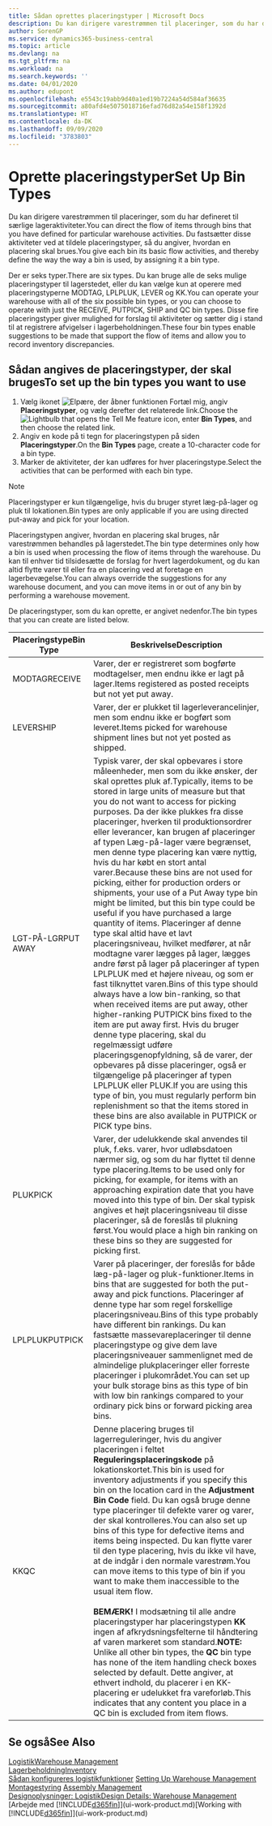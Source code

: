 ```yaml
---
title: Sådan oprettes placeringstyper | Microsoft Docs
description: Du kan dirigere varestrømmen til placeringer, som du har defineret til særlige lageraktiviteter. Du fastsætter disse aktiviteter ved at tildele placeringstyper, så du angiver, hvordan en placering skal brues.
author: SorenGP
ms.service: dynamics365-business-central
ms.topic: article
ms.devlang: na
ms.tgt_pltfrm: na
ms.workload: na
ms.search.keywords: ''
ms.date: 04/01/2020
ms.author: edupont
ms.openlocfilehash: e5543c19abb9d40a1ed19b7224a54d584af36635
ms.sourcegitcommit: a80afd4e5075018716efad76d82a54e158f1392d
ms.translationtype: HT
ms.contentlocale: da-DK
ms.lasthandoff: 09/09/2020
ms.locfileid: "3783803"
---
```

# <a name="set-up-bin-types"></a><span data-ttu-id="3b94c-104">Oprette placeringstyper</span><span class="sxs-lookup"><span data-stu-id="3b94c-104">Set Up Bin Types</span></span>
<span data-ttu-id="3b94c-105">Du kan dirigere varestrømmen til placeringer, som du har defineret til særlige lageraktiviteter.</span><span class="sxs-lookup"><span data-stu-id="3b94c-105">You can direct the flow of items through bins that you have defined for particular warehouse activities.</span></span> <span data-ttu-id="3b94c-106">Du fastsætter disse aktiviteter ved at tildele placeringstyper, så du angiver, hvordan en placering skal brues.</span><span class="sxs-lookup"><span data-stu-id="3b94c-106">You give each bin its basic flow activities, and thereby define the way the way a bin is used, by assigning it a bin type.</span></span>  

<span data-ttu-id="3b94c-107">Der er seks typer.</span><span class="sxs-lookup"><span data-stu-id="3b94c-107">There are six types.</span></span> <span data-ttu-id="3b94c-108">Du kan bruge alle de seks mulige placeringstyper til lagerstedet, eller du kan vælge kun at operere med placeringstyperne MODTAG, LPLPLUK, LEVER og KK.</span><span class="sxs-lookup"><span data-stu-id="3b94c-108">You can operate your warehouse with all of the six possible bin types, or you can choose to operate with just the RECEIVE, PUTPICK, SHIP and QC bin types.</span></span> <span data-ttu-id="3b94c-109">Disse fire placeringstyper giver mulighed for forslag til aktiviteter og sætter dig i stand til at registrere afvigelser i lagerbeholdningen.</span><span class="sxs-lookup"><span data-stu-id="3b94c-109">These four bin types enable suggestions to be made that support the flow of items and allow you to record inventory discrepancies.</span></span>  

## <a name="to-set-up-the-bin-types-you-want-to-use"></a><span data-ttu-id="3b94c-110">Sådan angives de placeringstyper, der skal bruges</span><span class="sxs-lookup"><span data-stu-id="3b94c-110">To set up the bin types you want to use</span></span>  
1.  <span data-ttu-id="3b94c-111">Vælg ikonet ![Elpære, der åbner funktionen Fortæl mig](media/ui-search/search_small.png "Fortæl mig, hvad du vil foretage dig"), angiv **Placeringstyper**, og vælg derefter det relaterede link.</span><span class="sxs-lookup"><span data-stu-id="3b94c-111">Choose the ![Lightbulb that opens the Tell Me feature](media/ui-search/search_small.png "Tell me what you want to do") icon, enter **Bin Types**, and then choose the related link.</span></span>  
2.  <span data-ttu-id="3b94c-112">Angiv en kode på ti tegn for placeringstypen på siden **Placeringstyper**.</span><span class="sxs-lookup"><span data-stu-id="3b94c-112">On the **Bin Types** page, create a 10-character code for a bin type.</span></span>  
3.  <span data-ttu-id="3b94c-113">Marker de aktiviteter, der kan udføres for hver placeringstype.</span><span class="sxs-lookup"><span data-stu-id="3b94c-113">Select the activities that can be performed with each bin type.</span></span>  

> [!NOTE]  
>  <span data-ttu-id="3b94c-114">Placeringstyper er kun tilgængelige, hvis du bruger styret læg-på-lager og pluk til lokationen.</span><span class="sxs-lookup"><span data-stu-id="3b94c-114">Bin types are only applicable if you are using directed put-away and pick for your location.</span></span>  

<span data-ttu-id="3b94c-115">Placeringstypen angiver, hvordan en placering skal bruges, når varestrømmen behandles på lagerstedet.</span><span class="sxs-lookup"><span data-stu-id="3b94c-115">The bin type determines only how a bin is used when processing the flow of items through the warehouse.</span></span> <span data-ttu-id="3b94c-116">Du kan til enhver tid tilsidesætte de forslag for hvert lagerdokument, og du kan altid flytte varer til eller fra en placering ved at foretage en lagerbevægelse.</span><span class="sxs-lookup"><span data-stu-id="3b94c-116">You can always override the suggestions for any warehouse document, and you can move items in or out of any bin by performing a warehouse movement.</span></span>  

<span data-ttu-id="3b94c-117">De placeringstyper, som du kan oprette, er angivet nedenfor.</span><span class="sxs-lookup"><span data-stu-id="3b94c-117">The bin types that you can create are listed below.</span></span>  

|<span data-ttu-id="3b94c-118">Placeringstype</span><span class="sxs-lookup"><span data-stu-id="3b94c-118">Bin Type</span></span>|<span data-ttu-id="3b94c-119">Beskrivelse</span><span class="sxs-lookup"><span data-stu-id="3b94c-119">Description</span></span>|  
|------------------|---------------------------------------|  
|<span data-ttu-id="3b94c-120">MODTAG</span><span class="sxs-lookup"><span data-stu-id="3b94c-120">RECEIVE</span></span>|<span data-ttu-id="3b94c-121">Varer, der er registreret som bogførte modtagelser, men endnu ikke er lagt på lager.</span><span class="sxs-lookup"><span data-stu-id="3b94c-121">Items registered as posted receipts but not yet put away.</span></span>|  
|<span data-ttu-id="3b94c-122">LEVER</span><span class="sxs-lookup"><span data-stu-id="3b94c-122">SHIP</span></span>|<span data-ttu-id="3b94c-123">Varer, der er plukket til lagerleverancelinjer, men som endnu ikke er bogført som leveret.</span><span class="sxs-lookup"><span data-stu-id="3b94c-123">Items picked for warehouse shipment lines but not yet posted as shipped.</span></span>|  
|<span data-ttu-id="3b94c-124">LGT-PÅ-LGR</span><span class="sxs-lookup"><span data-stu-id="3b94c-124">PUT AWAY</span></span>|<span data-ttu-id="3b94c-125">Typisk varer, der skal opbevares i store måleenheder, men som du ikke ønsker, der skal oprettes pluk af.</span><span class="sxs-lookup"><span data-stu-id="3b94c-125">Typically, items to be stored in large units of measure but that you do not want to access for picking purposes.</span></span> <span data-ttu-id="3b94c-126">Da der ikke plukkes fra disse placeringer, hverken til produktionsordrer eller leverancer, kan brugen af placeringer af typen Læg-på-lager være begrænset, men denne type placering kan være nyttig, hvis du har købt en stort antal varer.</span><span class="sxs-lookup"><span data-stu-id="3b94c-126">Because these bins are not used for picking, either for production orders or shipments, your use of a Put Away type bin might be limited, but this bin type could be useful if you have purchased a large quantity of items.</span></span> <span data-ttu-id="3b94c-127">Placeringer af denne type skal altid have et lavt placeringsniveau, hvilket medfører, at når modtagne varer lægges på lager, lægges andre først på lager på placeringer af typen LPLPLUK med et højere niveau, og som er fast tilknyttet varen.</span><span class="sxs-lookup"><span data-stu-id="3b94c-127">Bins of this type should always have a low bin-ranking, so that when received items are put away, other higher-ranking PUTPICK bins fixed to the item are put away first.</span></span> <span data-ttu-id="3b94c-128">Hvis du bruger denne type placering, skal du regelmæssigt udføre placeringsgenopfyldning, så de varer, der opbevares på disse placeringer, også er tilgængelige på placeringer af typen LPLPLUK eller PLUK.</span><span class="sxs-lookup"><span data-stu-id="3b94c-128">If you are using this type of bin, you must regularly perform bin replenishment so that the items stored in these bins are also available in PUTPICK or PICK type bins.</span></span>|  
|<span data-ttu-id="3b94c-129">PLUK</span><span class="sxs-lookup"><span data-stu-id="3b94c-129">PICK</span></span>|<span data-ttu-id="3b94c-130">Varer, der udelukkende skal anvendes til pluk, f.eks. varer, hvor udløbsdatoen nærmer sig, og som du har flyttet til denne type placering.</span><span class="sxs-lookup"><span data-stu-id="3b94c-130">Items to be used only for picking, for example, for items with an approaching expiration date that you have moved into this type of bin.</span></span> <span data-ttu-id="3b94c-131">Der skal typisk angives et højt placeringsniveau til disse placeringer, så de foreslås til plukning først.</span><span class="sxs-lookup"><span data-stu-id="3b94c-131">You would place a high bin ranking on these bins so they are suggested for picking first.</span></span>|  
|<span data-ttu-id="3b94c-132">LPLPLUK</span><span class="sxs-lookup"><span data-stu-id="3b94c-132">PUTPICK</span></span>|<span data-ttu-id="3b94c-133">Varer på placeringer, der foreslås for både læg-på-lager og pluk-funktioner.</span><span class="sxs-lookup"><span data-stu-id="3b94c-133">Items in bins that are suggested for both the put-away and pick functions.</span></span> <span data-ttu-id="3b94c-134">Placeringer af denne type har som regel forskellige placeringsniveau.</span><span class="sxs-lookup"><span data-stu-id="3b94c-134">Bins of this type probably have different bin rankings.</span></span> <span data-ttu-id="3b94c-135">Du kan fastsætte massevareplaceringer til denne placeringstype og give dem lave placeringsniveauer sammenlignet med de almindelige plukplaceringer eller forreste placeringer i plukområdet.</span><span class="sxs-lookup"><span data-stu-id="3b94c-135">You can set up your bulk storage bins as this type of bin with low bin rankings compared to your ordinary pick bins or forward picking area bins.</span></span>|  
|<span data-ttu-id="3b94c-136">KK</span><span class="sxs-lookup"><span data-stu-id="3b94c-136">QC</span></span>|<span data-ttu-id="3b94c-137">Denne placering bruges til lagerreguleringer, hvis du angiver placeringen i feltet **Reguleringsplaceringskode** på lokationskortet.</span><span class="sxs-lookup"><span data-stu-id="3b94c-137">This bin is used for inventory adjustments if you specify this bin on the location card in the **Adjustment Bin Code** field.</span></span> <span data-ttu-id="3b94c-138">Du kan også bruge denne type placeringer til defekte varer og varer, der skal kontrolleres.</span><span class="sxs-lookup"><span data-stu-id="3b94c-138">You can also set up bins of this type for defective items and items being inspected.</span></span> <span data-ttu-id="3b94c-139">Du kan flytte varer til den type placering, hvis du ikke vil have, at de indgår i den normale varestrøm.</span><span class="sxs-lookup"><span data-stu-id="3b94c-139">You can move items to this type of bin if you want to make them inaccessible to the usual item flow.</span></span><br /><br /> <span data-ttu-id="3b94c-140">**BEMÆRK!** I modsætning til alle andre placeringstyper har placeringstypen **KK** ingen af afkrydsningsfelterne til håndtering af varen markeret som standard.</span><span class="sxs-lookup"><span data-stu-id="3b94c-140">**NOTE:** Unlike all other bin types, the **QC** bin type has none of the item handling check boxes selected by default.</span></span> <span data-ttu-id="3b94c-141">Dette angiver, at ethvert indhold, du placerer i en KK-placering er udelukket fra vareforløb.</span><span class="sxs-lookup"><span data-stu-id="3b94c-141">This indicates that any content you place in a QC bin is excluded from item flows.</span></span>|  

## <a name="see-also"></a><span data-ttu-id="3b94c-142">Se også</span><span class="sxs-lookup"><span data-stu-id="3b94c-142">See Also</span></span>
[<span data-ttu-id="3b94c-143">Logistik</span><span class="sxs-lookup"><span data-stu-id="3b94c-143">Warehouse Management</span></span>](warehouse-manage-warehouse.md)  
[<span data-ttu-id="3b94c-144">Lagerbeholdning</span><span class="sxs-lookup"><span data-stu-id="3b94c-144">Inventory</span></span>](inventory-manage-inventory.md)  
<span data-ttu-id="3b94c-145">[Sådan konfigureres logistikfunktioner](warehouse-setup-warehouse.md)   </span><span class="sxs-lookup"><span data-stu-id="3b94c-145">[Setting Up Warehouse Management](warehouse-setup-warehouse.md)   </span></span>  
<span data-ttu-id="3b94c-146">[Montagestyring](assembly-assemble-items.md)  </span><span class="sxs-lookup"><span data-stu-id="3b94c-146">[Assembly Management](assembly-assemble-items.md)  </span></span>  
[<span data-ttu-id="3b94c-147">Designoplysninger: Logistik</span><span class="sxs-lookup"><span data-stu-id="3b94c-147">Design Details: Warehouse Management</span></span>](design-details-warehouse-management.md)  
<span data-ttu-id="3b94c-148">[Arbejde med [!INCLUDE[d365fin](includes/d365fin_md.md)]](ui-work-product.md)</span><span class="sxs-lookup"><span data-stu-id="3b94c-148">[Working with [!INCLUDE[d365fin](includes/d365fin_md.md)]](ui-work-product.md)</span></span>
